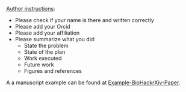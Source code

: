 [Author instructions](https://github.com/virtual-biohackathons/covid-19-bh20/wiki/Author-instructions):

- Please check if your name is there and written correctly
- Please add your Orcid
- Please add your affiliation
- Please summarize what you did:
  - State the problem
  - State of the plan
  - Work executed
  - Future work
  - Figures and references

A a manuscript example can be found at [Example-BioHackrXiv-Paper](https://github.com/journal-of-research-objects/Example-BioHackrXiv-Paper).